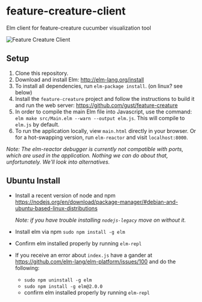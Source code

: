 # feature-creature-client
Elm client for feature-creature cucumber visualization tool

![Feature Creature Client](http://static.tumblr.com/60f54be84b71e5e5e1e3a8f5e088e50c/b5bwnwn/expmtbzrf/tumblr_static_good3.jpg)

## Setup
1. Clone this repository.
2. Download and install Elm: http://elm-lang.org/install
3. To install all dependencies, run `elm-package install`. (on linux? see below)
4. Install the `feature-creature` project and follow the instructions to build it and run the web server: https://github.com/gust/feature-creature
5. In order to compile the main Elm file into Javascript, use the command: `elm make src/Main.elm --warn --output elm.js`. This will compile to `elm.js` by default.
6. To run the application locally, view `main.html` directly in your browser. Or for a hot-swapping version, run `elm-reactor` and visit `localhost:8000`.

_Note: The elm-reactor debugger is currently not compatible with ports, which are used in the application. Nothing we can do about that, unfortunately. We'll look into alternatives._

## Ubuntu Install
* Install a recent version of node and npm https://nodejs.org/en/download/package-manager/#debian-and-ubuntu-based-linux-distributions

  _Note: if you have trouble installing `nodejs-legacy` move on without it._
* Install elm via npm `sudo npm install -g elm`
* Confirm elm installed properly by running `elm-repl`
* If you receive an error about `index.js` have a gander at https://github.com/elm-lang/elm-platform/issues/100 and do the following:
  * `sudo npm uninstall -g elm`
  * `sudo npm install -g elm@2.0.0`
  * confirm elm installed properly by running `elm-repl`
